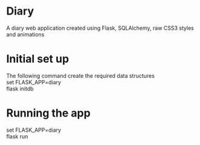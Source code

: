 # Diary
A diary web application created using Flask, SQLAlchemy, raw CSS3 styles and animations

# Initial set up
The following command create the required data structures<br>
set FLASK_APP=diary<br>
flask initdb

# Running the app
set FLASK_APP=diary<br>
flask run

